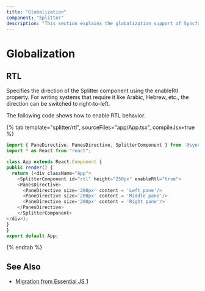 ```yaml
---
title: "Globalization"
component: "Splitter"
description: "This section explains the globalization support of Syncfusion Splitter component."
---
```


# Globalization

## RTL

Specifies the direction of the Splitter component using the enableRtl property. For writing systems that require it like Arabic, Hebrew, etc., the direction can be switched to right-to-left.

The following code shows how to enable RTL behavior.

{% tab template="splitter/rtl", sourceFiles="app/App.tsx", compileJsx=true %}

```typescript
import { PaneDirective, PanesDirective, SplitterComponent } from '@syncfusion/ej2-react-layouts';
import * as React from "react";

class App extends React.Component {
public render() {
  return (<div className="App">
    <SplitterComponent id="rtl" height="250px" enableRtl="true">
    <PanesDirective>
      <PaneDirective size='200px' content = 'Left pane'/>
      <PaneDirective size='200px' content = 'Middle pane'/>
      <PaneDirective size='200px' content = 'Right pane'/>
    </PanesDirective>
    </SplitterComponent>
</div>);
}
}
export default App;
```

{% endtab %}

## See Also

* [Migration from Essential JS 1](./ej1-api-migration)